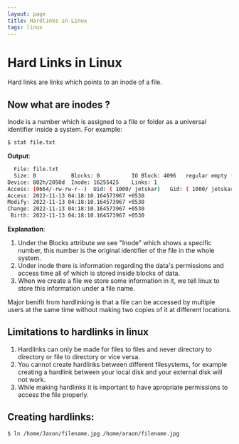 ```yaml
---
layout: page
title: Hardlinks in Linux
tags: linux
---
```


# Hard Links in Linux

Hard links are links which points to an inode of a file.

## Now what are inodes ?

Inode is a number which is assigned to a file or folder as a universal identifier inside a system.
For example:

```bash
$ stat file.txt
```
__Output__:
```bash
  File: file.txt
  Size: 0         	Blocks: 0          IO Block: 4096   regular empty file
Device: 802h/2050d	Inode: 16255425    Links: 1
Access: (0664/-rw-rw-r--)  Uid: ( 1000/ jetskar)   Gid: ( 1000/ jetskar)
Access: 2022-11-13 04:18:10.164573967 +0530
Modify: 2022-11-13 04:18:10.164573967 +0530
Change: 2022-11-13 04:18:10.164573967 +0530
 Birth: 2022-11-13 04:18:10.164573967 +0530
```

__Explanation__:
1. Under the Blocks attribute we see "Inode" which shows a specific number, this number is the original identifier of the file in the whole system.
2. Under inode there is information regarding the data's permissions and access time all of which is stored inside blocks of data.
3. When we create a file we store some information in it, we tell linux to store this information under a file name.



Major benifit from hardlinking is that a file can be accessed by multiple users at the same time without making two copies of it at different locations.


## Limitations to hardlinks in linux

1. Hardlinks can only be made for files to files and never directory to directory or file to directory or vice versa.
2. You cannot create hardlinks between different filesystems, for example creating a hardlink between your local disk and your external disk will not work.
3. While making hardlinks it is important to have apropriate permissions to access the file properly.


## Creating hardlinks:

```bash
$ ln /home/Jason/filename.jpg /home/araon/filename.jpg
```


